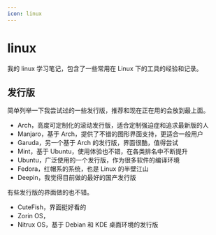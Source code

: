 ```yaml
---
icon: linux
---
```


# linux

我的 linux 学习笔记，包含了一些常用在 Linux 下的工具的经验和记录。

## 发行版

简单列举一下我尝试过的一些发行版，推荐和现在正在用的会放到最上面。

- Arch，高度可定制化的滚动发行版，适合定制强迫症和追求最新版的人
- Manjaro，基于 Arch，提供了不错的图形界面支持，更适合一般用户
- Garuda，另一个基于 Arch 的发行版，界面很酷，值得尝试
- Mint，基于 Ubuntu，使用体验也不错，在各类排名中不断提升
- Ubuntu，广泛使用的一个发行版，作为很多软件的编译环境
- Fedora，红帽系的系统，也是 Linux 的半壁江山
- Deepin，我觉得目前做的最好的国产发行版

有些发行版的界面做的也不错。

- CuteFish，界面挺好看的
- Zorin OS，
- Nitrux OS，基于 Debian 和 KDE 桌面环境的发行版
